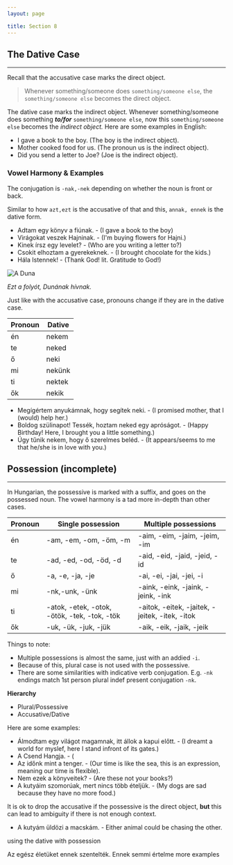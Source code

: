 ```yaml
---
layout: page

title: Section 8
---
```


## The Dative Case
---

Recall that the accusative case marks the direct object.

> Whenever something/someone does `something/someone else`, the `something/someone else` becomes the direct object.

The dative case marks the indirect object. Whenever something/someone does something ***to/for*** `something/someone else`, now this `something/someone else` becomes the *indirect object.* Here are some examples in English:

* I gave a book to the boy. (The boy is the indirect object).
* Mother cooked food for us. (The pronoun us is the indirect object).
* Did you send a letter to Joe? (Joe is the indirect object).

### Vowel Harmony & Examples

The conjugation is `-nak,-nek` depending on whether the noun is front or back.

Similar to how `azt,ezt` is the accusative of that and this, `annak, ennek` is the dative form.

* Adtam egy könyv a fiúnak. - (I gave a book to the boy)
* Virágokat veszek Hajninak. - (I'm buying flowers for Hajni.)
* Kinek írsz egy levelet? - (Who are you writing a letter to?)
* Csokit elhoztam a gyerekeknek. - (I brought chocolate for the kids.)
* Hála Istennek! - (Thank God! lit. Gratitude to God!)

![A Duna](https://magyartanulas.github.io/public/duna.JPG)

*Ezt a folyót, Dunának hívnak.*

Just like with the accusative case, pronouns change if they are in the dative case.

| Pronoun | Dative |
|---------|--------|
| én      | nekem  |
| te      | neked  |
| ő       | neki   |
| mi      | nekünk |
| ti      | nektek |
| ők      | nekik  |

* Megígértem anyukámnak, hogy segítek neki. - (I promised mother, that I (would) help her.)
* Boldog szülinapot! Tessék, hoztam neked egy apróságot. - (Happy Birthday! Here, I brought you a little something.) 
* Úgy tűnik nekem, hogy ő szerelmes beléd. - (It appears/seems to me that he/she is in love with you.)

## Possession (incomplete)
---

In Hungarian, the possessive is marked with a suffix, and goes on the possessed noun. The vowel harmony is a tad more in-depth than other cases.

| Pronoun | Single possession                            | Multiple possessions                           |
|---------|----------------------------------------------|------------------------------------------------|
| én      | -am, -em, -om, -öm, -m                       | -aim,   -eim,   -jaim,   -jeim,   -im          |
| te      | -ad, -ed, -od, -öd, -d                       | -aid,   -eid,   -jaid,   -jeid,   -id          |
| ő       | -a, -e, -ja, -je                             | -ai,    -ei,    -jai,    -jei,    -i           |
| mi      | -nk,-unk, -ünk                               | -aink,  -eink,  -jaink,  -jeink,  -ink         |
| ti      | -atok, -etek, -otok, -ötök, -tek, -tok, -tök | -aitok, -eitek, -jaitek, -jeitek, -itek, -itok |
| ők      | -uk, -ük, -juk, -jük                         | -aik,   -eik,   -jaik,   -jeik                 |

Things to note:

* Multiple possessions is almost the same, just with an addied `-i`.
* Because of this, plural case is not used with the possessive.
* There are some similarities with indicative verb conjugation. E.g. `-nk` endings match 1st person plural indef present conjugation `-nk`.

**Hierarchy**

* Plural/Possessive
* Accusative/Dative

Here are some examples:

* Álmodtam egy világot magamnak, itt állok a kapui előtt. - (I dreamt a world for myslef, here I stand infront of its gates.)
* A Csend Hangja. - (
* Az időnk mint a tenger. - (Our time is like the sea, this is an expression, meaning our time is flexible).
* Nem ezek a könyveitek? - (Are these not your books?)
* A kutyáim szomorúak, mert nincs több ételjük. - (My dogs are sad because they have no more food.)

It is ok to drop the accusative if the possessive is the direct object, **but** this can lead to ambiguity if there is not enough context.

* A kutyám üldözi a macskám. - Either animal could be chasing the other.

using the dative with possession

Az egész életüket ennek szentelték. 
Ennek semmi értelme
more examples
